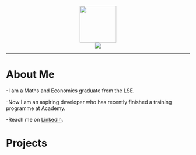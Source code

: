 <div align='center'>
  <img src='https://media.giphy.com/media/QssGEmpkyEOhBCb7e1/giphy.gif' width=100 />
</div>
<div align='center'> 
  <a href= 'https://www.linkedin.com/in/christian-sophocleous-bb4881200/'>
     <img src='https://img.shields.io/badge/LinkedIn-blue?logo=linkedin&logoColor=white&style=for-the-badge' />
  </a>
 </div>

---
<h1>About Me</h1>
-I am a Maths and Economics graduate from the LSE.

-Now I am an aspiring developer who has recently finished a training programme at Academy.

-Reach me on <a href='https://www.linkedin.com/in/christian-sophocleous-bb4881200/'>LinkedIn</a>.

<h1>Projects</h1>


<!--
**christian-2009/christian-2009** is a ✨ _special_ ✨ repository because its `README.md` (this file) appears on your GitHub profile.

Here are some ideas to get you started:

- 🔭 I’m currently working on ...
- 🌱 I’m currently learning ...
- 👯 I’m looking to collaborate on ...
- 🤔 I’m looking for help with ...
- 💬 Ask me about ...
- 📫 How to reach me: ...
- 😄 Pronouns: ...
- ⚡ Fun fact: ...
-->
